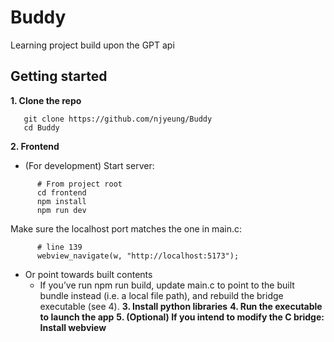 # Buddy
Learning project build upon the GPT api

## Getting started

**1. Clone the repo**
```
   git clone https://github.com/njyeung/Buddy
   cd Buddy
```
**2. Frontend**
   * (For development) Start server:
```
      # From project root
      cd frontend
      npm install
      npm run dev
```
   Make sure the localhost port matches the one in main.c:
```
      # line 139
      webview_navigate(w, "http://localhost:5173");
```
   * Or point towards built contents
      - If you’ve run npm run build, update main.c to point to the built bundle instead (i.e. a local file path), and rebuild the bridge executable (see 4).
**3. Install python libraries**
**4. Run the executable to launch the app**
**5. (Optional) If you intend to modify the C bridge: Install webview**
